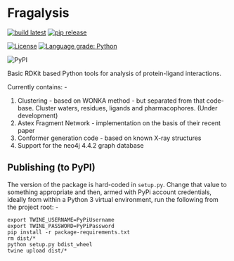 # Fragalysis

[![build latest](https://github.com/xchem/fragalysis/actions/workflows/build-latest.yml/badge.svg)](https://github.com/xchem/fragalysis/actions/workflows/build-latest.yml)
[![pip release](https://github.com/xchem/fragalysis/actions/workflows/pip-release.yml/badge.svg)](https://github.com/xchem/fragalysis/actions/workflows/pip-release.yml)

[![License](http://img.shields.io/badge/license-Apache%202.0-blue.svg?style=flat)](https://github.com/xchem/fragalysis/blob/master/LICENSE.txt)
[![Language grade: Python](https://img.shields.io/lgtm/grade/python/g/xchem/fragalysis.svg?logo=lgtm&logoWidth=18)](https://lgtm.com/projects/g/xchem/fragalysis/context:python)

![PyPI](https://img.shields.io/pypi/v/fragalysis)

Basic RDKit based Python tools for analysis of protein-ligand interactions.

Currently contains: -

1. Clustering - based on WONKA method - but separated from that code-base.
    Cluster waters, residues, ligands and pharmacophores. (Under development)
2. Astex Fragment Network - implementation on the basis of their recent paper
3. Conformer generation code - based on known X-ray structures
4. Support for the neo4j 4.4.2 graph database

## Publishing (to PyPI)
The version of the package is hard-coded in `setup.py`. Change that value
to something appropriate and then, armed with PyPi account credentials,
ideally from within a Python 3 virtual environment, run the following
from the project root: -

    export TWINE_USERNAME=PyPiUsername
    export TWINE_PASSWORD=PyPiPassword
    pip install -r package-requirements.txt
    rm dist/*
    python setup.py bdist_wheel
    twine upload dist/*
